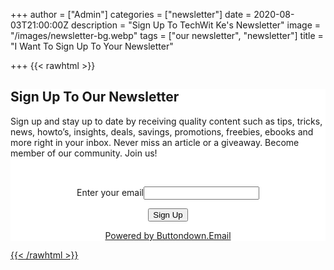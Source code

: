 +++
author = ["Admin"]
categories = ["newsletter"]
date = 2020-08-03T21:00:00Z
description = "Sign Up To TechWit Ke's Newsletter"
image = "/images/newsletter-bg.webp"
tags = ["our newsletter", "newsletter"]
title = "I Want To Sign Up To Your Newsletter"

+++
{{< rawhtml >}}
<div class="wp-block-group alignwide has-background" style="background-color:#ffffff">

<div class="wp-block-group__inner-container">

<div class="wp-block-group">

<div class="wp-block-group__inner-container">

<h2 class="has-text-align-center">Sign Up To Our Newsletter</h2>

<p class="has-text-align-center">Sign up and stay up to date by receiving quality content such as tips, tricks, news, howto’s, insights, deals, savings, promotions, freebies, ebooks and more right in your inbox. Never miss an article or a giveaway. Become member of our community. Join us!</p>

<br>

<form action="https://buttondown.email/api/emails/embed-subscribe/techwitke" method="post" target="popupwindow" onsubmit="window.open('https://buttondown.email/techwitke', 'popupwindow')" class="embeddable-buttondown-form" align="center"> 

<label for="bd-email">Enter your email</label><input type="email" name="email" id="bd-email">

<input type="hidden" value="1" name="embed"></input>

<input type="submit" value="Sign Up"></input>

<p><a href="https://buttondown.email" target="_blank">Powered by Buttondown.Email</p>

</form>
  </div>
</div>
</div>
</div>
{{< /rawhtml >}}